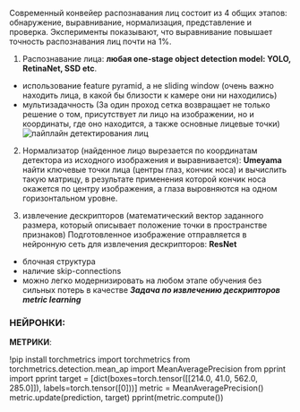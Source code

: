 Современный конвейер распознавания лиц состоит из 4 общих этапов: обнаружение, выравнивание, нормализация, представление и проверка. 
Эксперименты показывают, что выравнивание повышает точность распознавания лиц почти на 1%. 


1. Распознавание лица: **любая one-stage object detection model: YOLO, RetinaNet, SSD etc**. 
+ использование feature pyramid, а не sliding window (очень важно находить лица, в какой бы близости к камере они ни находились)
+ мультизадачность (За один проход сетка возвращает не только решение о том, присутствует ли лицо на изображении, но и координаты, 
где оно находится, а также основные лицевые точки)
![пайплайн детектирования лиц](https://habrastorage.org/getpro/habr/upload_files/dc2/9e1/2e1/dc29e12e1d2108f0c9e9ae490ceb039d.png)
  
2. Нормализатор (найденное лицо вырезается по координатам детектора из исходного изображения и выравнивается): **Umeyama**
найти ключевые точки лица (центры глаз, кончик носа) и вычислить такую матрицу, в результате применения которой 
кончик носа окажется по центру изображения, а глаза выровняются на одном горизонтальном уровне. 

3. извлечение дескрипторов (математический вектор заданного размера, который описывает положение точки в пространстве признаков)
Подготовленное изображение отправляется в нейронную сеть для извлечения дескрипторов: **ResNet**
+ блочная структура 
+ наличие skip-connections
+ можно легко модернизировать на любом этапе обучения без сильных потерь в качестве
***Задача по извлечению дескрипторов metric learning***

### НЕЙРОНКИ:
**МЕТРИКИ**: 

!pip install torchmetrics
import torchmetrics
from torchmetrics.detection.mean_ap import MeanAveragePrecision
from pprint import pprint
target = [dict(boxes=torch.tensor([[214.0, 41.0, 562.0, 285.0]]), labels=torch.tensor([0]))]
metric = MeanAveragePrecision()
metric.update(prediction, target)
pprint(metric.compute())
